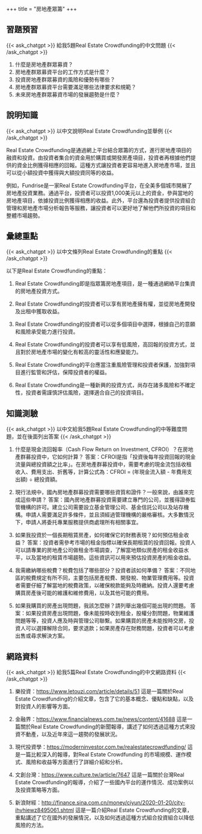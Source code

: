 +++
title = "房地產眾籌"
+++
## 習題預習
{{< ask_chatgpt >}}
給我5題Real Estate Crowdfunding的中文問題
{{< /ask_chatgpt >}}



1. 什麼是房地產群眾募資？
2. 房地產群眾募資平台的工作方式是什麼？
3. 投資房地產群眾募資的風險和優勢有哪些？
4. 房地產群眾募資平台需要滿足哪些法律要求和規範？
5. 未來房地產群眾募資市場的發展趨勢是什麼？   

## 說明知識
{{< ask_chatgpt >}}
以中文說明Real Estate Crowdfunding並舉例
{{< /ask_chatgpt >}}



Real Estate Crowdfunding是通過網上平台結合眾籌的方式，進行房地產項目的融資和投資。由投資者集合的資金用於購買或開發房產項目，投資者再根據他們提供的資金比例獲得相應的回報。這種方式讓投資者更容易地進入房地產市場，並且可以從小額投資中獲得與大額投資同等的收益。

例如，Fundrise是一家Real Estate Crowdfunding平台，在全美多個城市開展了房地產投資業務。通過平台，投資者可以投資1,000美元以上的資金，參與當地的房地產項目，依據投資比例獲得相應的收益。此外，平台還為投資者提供投資組合管理和房地產市場分析報告等服務，讓投資者可以更好地了解他們所投資的項目和整體市場趨勢。   

## 彙總重點
{{< ask_chatgpt >}}
以中文條列Real Estate Crowdfunding的重點
{{< /ask_chatgpt >}}



以下是Real Estate Crowdfunding的重點：

1. Real Estate Crowdfunding即是指眾籌房地產項目，是一種通過網絡平台集資的房地產投資方式。

2. Real Estate Crowdfunding的投資者可以享有房地產擁有權，並從房地產開發及出租中獲取收益。

3. Real Estate Crowdfunding的投資者可以從多個項目中選擇，根據自己的意願和風險承受能力進行投資。

4. Real Estate Crowdfunding的投資者可以享有低風險，高回報的投資方式，並且對於房地產市場的變化有較高的靈活性和應變能力。

5. Real Estate Crowdfunding的平台應當注重風險管理和投資者保護，加強對項目進行監管和評估，保障投資者的權益。

6. Real Estate Crowdfunding是一種新興的投資方式，尚存在諸多風險和不確定性，投資者需謹慎評估風險，選擇適合自己的投資項目。   

## 知識測驗
{{< ask_chatgpt >}}
以中文給我5題Real Estate Crowdfunding的中等難度問題，並在後面列出答案
{{< /ask_chatgpt >}}



1. 什麼是現金流回報率（Cash Flow Return on Investment, CFROI）？在房地產群募投資中，它如何計算？
答案：CFROI是指「投資後每年投資回報的現金流量與總投資額之比率」。在房地產群募投資中，需要考慮的現金流包括收租收入、費用支出、折舊等，計算公式為：CFROI = (年現金流入額 - 年費用支出額) ÷ 總投資額。

2. 現行法規中，國內房地產群募投資需要哪些資質和證件？一般來說，由誰來完成這些申請？
答案：國內房地產群募投資需要建立專門的公司，並獲得證券監管機構的許可。建立公司需要設立基金管理公司、基金信託公司以及站存機構。申請人需要滿足許多條件，並且須經過管理機構的嚴格審核。大多數情況下，申請人將委托專業服務提供商處理所有相關事宜。

3. 如果我投資於一個長期租賃房產，如何確保它的財務表現？如何預估租金收益？
答案：投資者需參考市場的租金指標以確保長期租賃的投資回報。投資人可以請專業的房地產公司做租金市場調查，了解當地類似房產的租金收益水平，以及當地的租賃市場趨勢。這些資訊可以用來預估投資房產的租金收益。

4. 我需繳納哪些稅費？稅費包括了哪些部分？投資者該如何準備？ 
答案：不同地區的稅費規定有所不同，主要包括房產稅費、開發稅、物業管理費用等。投資者需要仔細了解當地的稅費政策，以確保稅款能夠及時繳納。投資人還要考慮購買房產後可能的維護和維修費用，以及其他可能的費用。

5. 如果我購買的房產出現問題，我該怎麼辦？請列舉出幾個可能出現的問題。
答案：如果投資房產出現問題，像未能按時收到租金，股權分割問題，物業維護問題等等，投資人應及時與管理公司聯繫。如果購買的房產未能按時交房，投資人可以選擇解除合同，要求退款；如果房產存在財務問題，投資者可以考慮出售或尋求解決方案。   

## 網路資料
{{< ask_chatgpt >}}
給我5篇Real Estate Crowdfunding的中文網路資料
{{< /ask_chatgpt >}}



1. 樂投資：https://www.letouzi.com/article/details/51
這是一篇關於Real Estate Crowdfunding的介紹文章，包含了它的基本概念、優點和缺點，以及對投資人的影響等方面。

2. 金融界：https://www.financialnews.com.tw/news/content/41688
這是一篇關於Real Estate Crowdfunding的新聞報導，講述了如何透過這種方式來投資不動產，以及近年來這一趨勢的發展狀況。

3. 現代投資學：https://moderninvestor.com.tw/realestatecrowdfunding/
這是一篇比較深入的報導，對Real Estate Crowdfunding 的市場規模、運作模式、風險和收益等方面進行了詳細介紹和分析。

4. 文創台灣：https://www.culture.tw/article/7647
這是一篇關於台灣Real Estate Crowdfunding的報導，介紹了一些國內平台的運作情況、成功案例以及投資策略等方面。

5. 新浪財經：http://finance.sina.com.cn/money/ciyun/2020-01-20/city-ihvhiewz8495061.shtml
這是一篇介紹Real Estate Crowdfunding的文章，重點講述了它在國外的發展情況，以及如何透過這種方式組合投資組合以降低風險的方法。   

